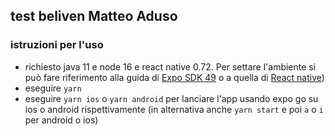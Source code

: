 ## test beliven Matteo Aduso

### istruzioni per l'uso

- richiesto java 11 e node 16 e react native 0.72. Per settare l'ambiente si può fare riferimento alla guida di [Expo SDK 49](https://docs.expo.dev/guides/local-app-development/) o a quella di [React native](https://reactnative.dev/docs/0.72/environment-setup))
- eseguire `yarn`
- eseguire `yarn ios` o `yarn android` per lanciare l'app usando expo go su ios o android rispettivamente (in alternativa anche `yarn start` e poi `a` o `i` per android o ios)
